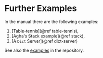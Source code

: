 # Further Examples

In the manual there are the following examples:

1. [Table-tennis](@ref table-tennis),
2. [Agha's Stack example](@ref stack),
3. [A `Dict` Server](@ref dict-server)

See also the [examples](https://github.com/JuliaActors/Actors.jl/tree/master/examples) in the repository.
